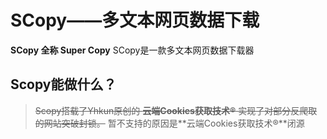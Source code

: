 # SCopy——多文本网页数据下载

**SCopy 全称 Super Copy**
SCopy是一款多文本网页数据下载器

## Scopy能做什么？
>~~Scopy搭载了Yhkun原创的 **云端Cookies获取技术®** 实现了对部分反爬取的网站突破封锁。~~
> 暂不支持的原因是**云端Cookies获取技术®**闭源
